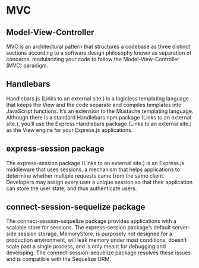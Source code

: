 # MVC
## Model-View-Controller
MVC is an architectural pattern that structures a codebase as three distinct sections according to a software design philosophy known as separation of concerns.
modularizing your code to follow the Model-View-Controller (MVC) paradigm.

## Handlebars
Handlebars.js (Links to an external site.) is a logicless templating language that keeps the View and the code separate and compiles templates into JavaScript functions. It’s an extension to the Mustache templating language. Although there is a standard Handlebars npm package (Links to an external site.), you’ll use the Express Handlebars package (Links to an external site.) as the View engine for your Express.js applications.

## express-session package
The express-session package (Links to an external site.) is an Express.js middleware that uses sessions, a mechanism that helps applications to determine whether multiple requests came from the same client. Developers may assign every user a unique session so that their application can store the user state, and thus authenticate users.


## connect-session-sequelize package
The connect-session-sequelize package provides applications with a scalable store for sessions. The express-session package’s default server-side session storage, MemoryStore, is purposely not designed for a production environment, will leak memory under most conditions, doesn’t scale past a single process, and is only meant for debugging and developing. The connect-session-sequelize package resolves these issues and is compatible with the Sequelize ORM.